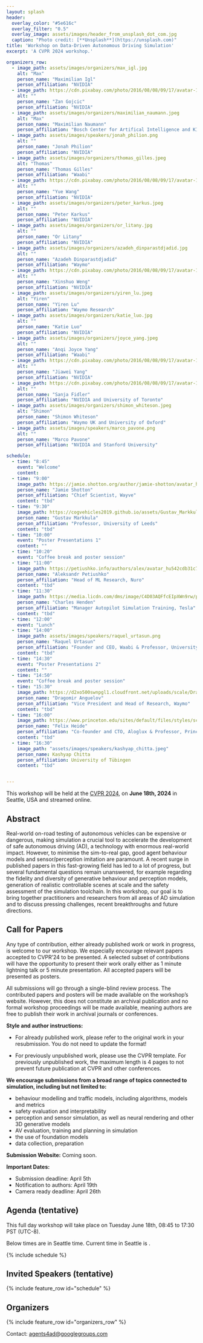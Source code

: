 ```yaml
---
layout: splash
header:
  overlay_color: "#5e616c"
  overlay_filter: "0.5"
  overlay_image: assets/images/header_from_unsplash_dot_com.jpg
  caption: "Photo credit: [**Unsplash**](https://unsplash.com)"
title: 'Workshop on Data-Driven Autonomous Driving Simulation'
excerpt: 'A CVPR 2024 workshop.'

organizers_row:
  - image_path: assets/images/organizers/max_igl.jpg
    alt: "Max"
    person_name: "Maximilian Igl"
    person_affiliation: "NVIDIA"
  - image_path: https://cdn.pixabay.com/photo/2016/08/08/09/17/avatar-1577909_640.png
    alt: ""
    person_name: "Zan Gojcic"
    person_affiliation: "NVIDIA"
  - image_path: assets/images/organizers/maximilian_naumann.jpeg
    alt: "Max"
    person_name: "Maximilian Naumann"
    person_affiliation: "Bosch Center for Artifical Intelligence and KIT"
  - image_path: assets/images/speakers/jonah_philion.png
    alt: ""
    person_name: "Jonah Philion"
    person_affiliation: "NVIDIA"
  - image_path: assets/images/organizers/thomas_gilles.jpeg
    alt: "Thomas"
    person_name: "Thomas Gilles"
    person_affiliation: "Waabi"
  - image_path: https://cdn.pixabay.com/photo/2016/08/08/09/17/avatar-1577909_640.png
    alt: ""
    person_name: "Yue Wang"
    person_affiliation: "NVIDIA"
  - image_path: assets/images/organizers/peter_karkus.jpeg
    alt: ""
    person_name: "Peter Karkus"
    person_affiliation: "NVIDIA"
  - image_path: assets/images/organizers/or_litany.jpg
    alt: ""
    person_name: "Or Litany"
    person_affiliation: "NVIDIA"
  - image_path: assets/images/organizers/azadeh_dinparastdjadid.jpg
    alt: ""
    person_name: "Azadeh Dinparastdjadid"
    person_affiliation: "Waymo"
  - image_path: https://cdn.pixabay.com/photo/2016/08/08/09/17/avatar-1577909_640.png
    alt: ""
    person_name: "Xinshuo Weng"
    person_affiliation: "NVIDIA"
  - image_path: assets/images/organizers/yiren_lu.jpeg
    alt: "Yiren"
    person_name: "Yiren Lu"
    person_affiliation: "Waymo Research"
  - image_path: assets/images/organizers/katie_luo.jpg
    alt: ""
    person_name: "Katie Luo"
    person_affiliation: "NVIDIA"
  - image_path: assets/images/organizers/joyce_yang.jpeg
    alt: ""
    person_name: "Anqi Joyce Yang"
    person_affiliation: "Waabi"
  - image_path: https://cdn.pixabay.com/photo/2016/08/08/09/17/avatar-1577909_640.png
    alt: ""
    person_name: "Jiawei Yang"
    person_affiliation: "NVIDIA"
  - image_path: https://cdn.pixabay.com/photo/2016/08/08/09/17/avatar-1577909_640.png
    alt: ""
    person_name: "Sanja Fidler"
    person_affiliation: "NVIDIA and University of Toronto"
  - image_path: assets/images/organizers/shimon_whiteson.jpeg
    alt: "Shimon"
    person_name: "Shimon Whiteson"
    person_affiliation: "Waymo UK and University of Oxford"
  - image_path: assets/images/speakers/marco_pavone.png
    alt: ""
    person_name: "Marco Pavone"
    person_affiliation: "NVIDIA and Stanford University"

schedule:
  - time: "8:45"
    event: "Welcome"
    content: 
  - time: "9:00"
    image_path: https://jamie.shotton.org/author/jamie-shotton/avatar_hubcfcd825cec4221ac68bf02950f61648_116633_270x270_fill_q75_lanczos_center.jpg
    person_name: "Jamie Shotton"
    person_affiliation: "Chief Scientist, Wayve"
    content: "tbd"
  - time: "9:30"
    image_path: https://cogvehicles2019.github.io/assets/Gustav_Markkula.jpg
    person_name: "Gustav Markkula"
    person_affiliation: "Professor, University of Leeds"
    content: "tbd"
  - time: "10:00"
    event: "Poster Presentations 1"
    content: ""
  - time: "10:20"
    event: "Coffee break and poster session"
  - time: "11:00"
    image_path: https://petiushko.info/authors/alex/avatar_hu542cdb31c7b75c60e456747d2b254e61_2312475_270x270_fill_lanczos_center_3.png
    person_name: "Aleksandr Petiushko"
    person_affiliation: "Head of ML Research, Nuro"
    content: "tbd"
  - time: "11:30"
    image_path: https://media.licdn.com/dms/image/C4D03AQFfcEIpXWn9rw/profile-displayphoto-shrink_800_800/0/1516266673951?e=2147483647&v=beta&t=RD7aD7InsrdHkeA2zmfKM39ZJAUviUtuN8jv9oUTWNk
    person_name: "Charles Henden"
    person_affiliation: "Manager Autopilot Simulation Training, Tesla"
    content: "tbd"
  - time: "12:00"
    event: "Lunch"
  - time: "14:00"
    image_path: assets/images/speakers/raquel_urtasun.png
    person_name: "Raquel Urtasun"
    person_affiliation: "Founder and CEO, Waabi & Professor, University of Toronto"
    content: "tbd"
  - time: "14:30"
    event: "Poster Presentations 2"
    content: ""
  - time: "14:50"
    event: "Coffee break and poster session"
  - time: "15:30"
    image_path: https://d2xo500swnpgl1.cloudfront.net/uploads/scale/Draogmir-Anguelov-1633527577257.png
    person_name: "Dragomir Anguelov"
    person_affiliation: "Vice President and Head of Research, Waymo"
    content: "tbd"
  - time: "16:00"
    image_path: https://www.princeton.edu/sites/default/files/styles/scale_1440/public/images/2022/10/FelixHeide-062821_0022_sq1023.jpg?itok=Ph2ZT13W
    person_name: "Felix Heide"
    person_affiliation: "Co-founder and CTO, Aloglux & Professor, Princeton University"
    content: "tbd"
  - time: "16:30"
    image_path: "assets/images/speakers/kashyap_chitta.jpeg"
    person_name: Kashyap Chitta
    person_affiliation: University of Tübingen
    content: "tbd"


---
```


This workshop will be held at the [CVPR 2024](https://cvpr.thecvf.com/Conferences/2024), on **June 18th, 2024** in Seattle, USA and streamed online.

## Abstract

Real-world on-road testing of autonomous vehicles can be expensive or dangerous, making simulation a crucial tool to accelerate the development of safe autonomous driving (AD), a technology with enormous real-world impact. However, to minimise the sim-to-real gap, good agent behaviour models and sensor/perception imitation are paramount. A recent surge in published papers in this fast-growing field has led to a lot of progress, but several fundamental questions remain unanswered, for example regarding the fidelity and diversity of generative behaviour and perception models, generation of realistic controllable scenes at scale and the safety assessment of the simulation toolchain.
In this workshop, our goal is to bring together practitioners and researchers
from all areas of AD simulation and to discuss pressing challenges, recent
breakthroughs and future directions.

## Call for Papers

Any type of contribution, either already published work or work in progress, is
welcome to our workshop. We especially encourage relevant papers accepted to
CVPR’24 to be presented. A selected subset of contributions will have the
opportunity to present their work orally either as 1 minute lightning talk or 5
minute presentation. All accepted papers will be presented as posters.

All submissions will go through a single-blind review process. The contributed
papers and posters will be made available on the workshop’s website. However,
this does not constitute an archival publication and no formal workshop
proceedings will be made available, meaning authors are free to publish their
work in archival journals or conferences.

**Style and author instructions:**
* For already published work, please refer to the original work in your
  resubmission. You do not need to update the format!

* For previously unpublished work, please use the CVPR template. For previously
  unpublished work, the maximum length is 4 pages to not prevent future
  publication at CVPR and other conferences.

**We encourage submissions from a broad range of topics connected to simulation, including but not limited to:**
* behaviour modelling and traffic models, including algorithms, models and metrics
*  safety evaluation and interpretability
* perception and sensor simulation, as well as neural rendering and other 3D generative models
* AV evaluation, training and planning in simulation
* the use of foundation models
* data collection, preparation 

**Submission Website:** Coming soon.

**Important Dates:**
* Submission deadline: April 5th
* Notification to authors: April 19th
* Camera ready deadline: April 26th

## Agenda (tentative)

<!-- script to display conference time -->
<script>
  var x = setInterval(function() {
    var d = new Date();
    var n = d.toLocaleTimeString("en-US", {timeZone: "America/Los_Angeles", hour: '2-digit', minute:'2-digit', hour12: false})
    document.getElementById("centraltime").innerHTML = n
  }, 1000);
</script>

This full day workshop will take place on Tuesday June 18th, 08:45 to 17:30 PST (UTC-8).

Below times are in Seattle time. Current time in Seattle is <span id="centraltime"></span>.

{% include schedule %}

## Invited Speakers (tentative)

{% include feature_row id="schedule" %}

## Organizers

{% include feature_row id="organizers_row" %}

Contact: [agents4ad@googlegroups.com](mailto:agents4ad@googlegroups.com)
